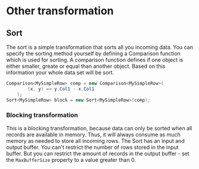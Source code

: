 ﻿# Other transformation

## Sort

The sort is a simple transformation that sorts all you incoming data. You can specify the sorting method yourself by defining a Comparison function which is used for sorting.
A comparison function defines if one object is either smaller, greate or equal than another object. Based on this information your whole data set will be sort. 

```C#
Comparison<MySimpleRow> comp = new Comparison<MySimpleRow>(
        (x, y) => y.Col1 - x.Col1
    );
Sort<MySimpleRow> block = new Sort<MySimpleRow>(comp);
```

### Blocking transformation

This is a blocking transformation, because data can only be sorted when all records are available in memory.  Thus, it will always consume as much memory as needed to store all incoming rows. 
The Sort has an input and output buffer. You can't restrict the number of rows stored in the input buffer. But you can restrict the amount of records in the output buffer - set the `MaxBufferSize` property to a value greater than 0. 



